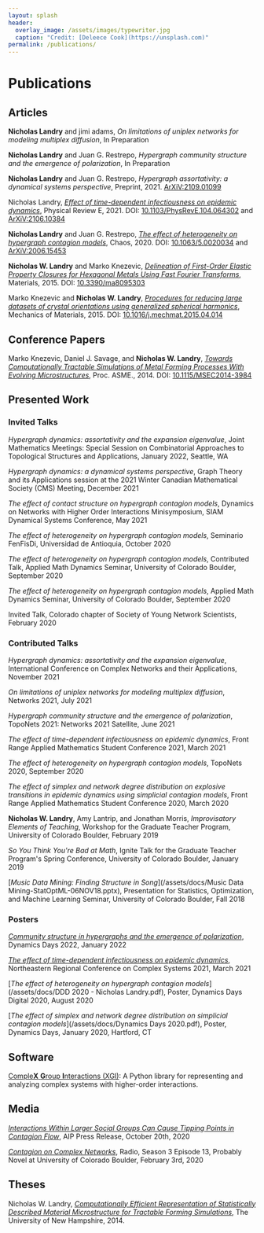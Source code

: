 ```yaml
---
layout: splash
header:
  overlay_image: /assets/images/typewriter.jpg
  caption: "Credit: [Deleece Cook](https://unsplash.com)"
permalink: /publications/
---
```


# Publications

## Articles

**Nicholas Landry** and jimi adams, *On limitations of uniplex networks for modeling multiplex diffusion*, In Preparation

**Nicholas Landry** and Juan G. Restrepo, *Hypergraph community structure and the emergence of polarization*, In Preparation

**Nicholas Landry** and Juan G. Restrepo, *Hypergraph assortativity: a dynamical systems perspective*, Preprint, 2021. [ArXiV:2109.01099](https://doi.org/10.48550/arXiv.2109.01099)

Nicholas Landry, [*Effect of time-dependent infectiousness on epidemic dynamics*](/assets/docs/publications/2021_PhysRevE_effect.pdf), Physical Review E, 2021. DOI: [10.1103/PhysRevE.104.064302](https://doi.org/10.1103/PhysRevE.104.064302) and [ArXiV:2106.10384](https://doi.org/10.48550/arXiv.2106.10384)

**Nicholas Landry** and Juan G. Restrepo, [*The effect of heterogeneity on hypergraph contagion models*](/assets/docs/publications/2020_chaos_effect.pdf), Chaos, 2020. DOI: [10.1063/5.0020034](https://doi.org/10.1063/5.0020034) and [ArXiV:2006.15453](https://doi.org/10.48550/arXiv.2006.15453)

**Nicholas W. Landry** and Marko Knezevic, [*Delineation of First-Order Elastic Property Closures for Hexagonal Metals Using Fast Fourier Transforms*](/assets/docs/publications/2015_materials_delineation.pdf), Materials, 2015. DOI: [10.3390/ma8095303](https://dx.doi.org/10.3390/ma8095303)

Marko Knezevic and **Nicholas W. Landry**, [*Procedures for reducing large datasets of crystal orientations using generalized spherical harmonics*](/assets/docs/publications/2015_MechOfMat_procedures.pdf), Mechanics of Materials, 2015. DOI: [10.1016/j.mechmat.2015.04.014](https://doi.org/10.1016/j.mechmat.2015.04.014)


## Conference Papers

Marko Knezevic, Daniel J. Savage, and **Nicholas W. Landry**, [*Towards Computationally Tractable Simulations of Metal Forming Processes With Evolving Microstructures*](/assets/docs/publications/2014_MSEC_towards.pdf), Proc. ASME., 2014. DOI: [10.1115/MSEC2014-3984](https://doi.org/10.1115/MSEC2014-3984)


## Presented Work

### Invited Talks

*Hypergraph dynamics: assortativity and the expansion eigenvalue*, Joint Mathematics Meetings: Special Session on Combinatorial Approaches to Topological Structures and Applications, January 2022, Seattle, WA

*Hypergraph dynamics: a dynamical systems perspective*, Graph Theory and its Applications session at the 2021 Winter Canadian Mathematical Society (CMS) Meeting, December 2021

*The effect of contact structure on hypergraph contagion models*, Dynamics on Networks with Higher Order Interactions Minisymposium, SIAM Dynamical Systems Conference, May 2021

*The effect of heterogeneity on hypergraph contagion models*, Seminario FenFisDi, Universidad de Antioquia, October 2020

*The effect of heterogeneity on hypergraph contagion models*, Contributed Talk, Applied Math Dynamics Seminar, University of Colorado Boulder, September 2020

*The effect of heterogeneity on hypergraph contagion models*, Applied Math Dynamics Seminar, University of Colorado Boulder, September 2020

Invited Talk, Colorado chapter of Society of Young Network Scientists, February 2020

### Contributed Talks

*Hypergraph dynamics: assortativity and the expansion eigenvalue*, International Conference on Complex Networks and their Applications, November 2021

*On limitations of uniplex networks for modeling multiplex diffusion*, Networks 2021, July 2021

*Hypergraph community structure and the emergence of polarization*, TopoNets 2021: Networks 2021 Satellite, June 2021

*The effect of time-dependent infectiousness on epidemic dynamics*, Front Range Applied Mathematics Student Conference 2021, March 2021

*The effect of heterogeneity on hypergraph contagion models*, TopoNets 2020, September 2020

 *The effect of simplex and network degree distribution on explosive transitions in epidemic dynamics using simplicial contagion models*, Front Range Applied Mathematics Student Conference 2020, March 2020

 **Nicholas W. Landry**, Amy Lantrip, and Jonathan Morris, *Improvisatory Elements of Teaching*, Workshop for the Graduate Teacher Program, University of Colorado Boulder, February 2019

 *So You Think You're Bad at Math*, Ignite Talk for the Graduate Teacher Program's Spring Conference, University of Colorado Boulder, January 2019

[*Music Data Mining: Finding Structure in Song*](/assets/docs/Music Data Mining-StatOptML-06NOV18.pptx), Presentation for Statistics, Optimization, and Machine Learning Seminar, University of Colorado Boulder, Fall 2018

### Posters

[*Community structure in hypergraphs and the emergence of polarization*](/assets/docs/Landry_DD2022.pdf), Dynamics Days 2022, January 2022

[*The effect of time-dependent infectiousness on epidemic dynamics*](/assets/docs/NERCCS2021.pdf), Northeastern Regional Conference on Complex Systems 2021, March 2021

[*The effect of heterogeneity on hypergraph contagion models*](/assets/docs/DDD 2020 - Nicholas Landry.pdf), Poster, Dynamics Days Digital 2020, August 2020

[*The effect of simplex and network degree distribution on simplicial contagion models*](/assets/docs/Dynamics Days 2020.pdf), Poster, Dynamics Days, January 2020, Hartford, CT

## Software

[Comple**X** **G**roup **I**nteractions (XGI)](https://github.com/ComplexGroupInteractions/xgi): A Python library for representing and analyzing complex systems with higher-order interactions.

## Media

[*Interactions Within Larger Social Groups Can Cause Tipping Points in Contagion Flow*](https://publishing.aip.org/publications/latest-content/interactions-within-larger-social-groups-can-cause-tipping-points-in-contagion-flow/), AIP Press Release, October 20th, 2020

[*Contagion on Complex Networks*](https://www.colorado.edu/amath/probably-novel), Radio, Season 3 Episode 13, Probably Novel at University of Colorado Boulder, February 3rd, 2020

## Theses

Nicholas W. Landry, [*Computationally Efficient Representation of Statistically Described Material Microstructure for Tractable Forming Simulations*](/assets/docs/senior_final_report.pdf), The University of New Hampshire, 2014.
